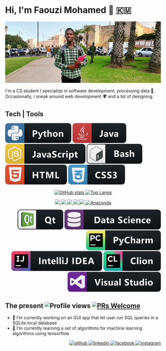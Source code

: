 # Hi, I'm Faouzi Mohamed 👋  :comoros:  
![CS student](https://raw.githubusercontent.com/faouziMohamed/faouzimohamed/master/faouzimohamed-rabat2020.jpg)

I'm a CS student I specialize in software development, processing data :dart:.  Occasionally, i sneak around web development :earth_africa: and a bit of designing.

## Tech | Tools
<!--Some languages-->
<p align="left">
    <a href="https://www.python.org/"><img src="svg/dev/languages/python.svg" alt="Python"></a>
    <a href='https://www.oracle.com/java/'><img src="svg/dev/languages/java.svg" alt="Java"></a>
    <a href="https://www.javascript.com/"><img src="svg/dev/languages/js.svg" alt="JavaScript"></a>
    <a href="https://www.gnu.org/software/bash/"><img src="svg/dev/tools/bash.svg" alt="Qt c++"></a>
    <a href="https://developer.mozilla.org/en-US/docs/Web/HTML"><img src="svg/dev/languages/html.svg" alt="HTML"></a>
    <a href="https://developer.mozilla.org/en-US/docs/Web/CSS"> <img src="svg/dev/languages/css3.svg" alt="CSS3"> </a>
</p>

<!-- Github stats -->
<p align="center">
    <a href="https://github.com/anuraghazra/github-readme-stats">
      <img src="https://github-readme-stats.vercel.app/api?username=faouzimohamed&theme=dark&show_icons=true&&cache_seconds=1900&count_private=true&include_all_commits=true" alt="GitHub stats" height="190" >  
    </a>
    <a href="https://github.com/anuraghazra/github-readme-stats">
      <img src="https://github-readme-stats.vercel.app/api/top-langs/?username=faouzimohamed&theme=dark&layout=compact&langs_count=8" alt="Top Langs" heigth="190">
    </a>
</p>
<!-- Data science tools -->
<p align='center'>
    <a href='https://www.qt.io/qt-for-python'>
        <img src='https://img.shields.io/static/v1?label=&color=253&style=for-the-badge&logo=qt&message=PyQt5%20|%20PySide2' />
    </a>
    <a href='https://www.mysql.com/'>
        <img src="https://img.shields.io/badge/mysql-%2300f.svg?&style=for-the-badge&logo=mysql&logoColor=white"/>
    </a>
    <a href='https://www.oracle.com/database/technologies/appdev/xe.html'>
        <img src ="https://img.shields.io/badge/oracle%20-%23F00000.svg?&style=for-the-badge&logo=oracle&logoColor=white" />
    </a>
    <a href='https://www.tensorflow.org/'>
        <img src="https://img.shields.io/badge/TensorFlow%20-%23FF6F00.svg?&style=for-the-badge&logo=TensorFlow&logoColor=white" /> 
    </a>
    <a href='https://sqlite.org/index.html'>
        <img src ="https://img.shields.io/badge/sqlite-%2307405e.svg?&style=for-the-badge&logo=sqlite&logoColor=white"/>  
    </a>
    <a href='https://www.anaconda.com/'>
        <img src='https://img.shields.io/static/v1?label=&color=darkgreen&style=for-the-badge&logo=anaconda&message=Anaconda' alt='Anaconda'/>
    </a>
</p>

<!--Framworks and IDE--> 
<p align="right">
    <a href="https://www.qt.io/"><img src="svg/dev/frameworks/qt.svg" alt="Qt c++"></a>
    <a href="https://www.datacamp.com/"><img src="svg/dev/misc/datascience.svg" alt="Data Science"></a>
    <a href='https://www.jetbrains.com/pycharm/'><img src="svg/dev/tools/jetbrains_pycharm.svg" alt="Jetbrains' Pycharm"></a>
    <a href="https://www.jetbrains.com/idea/"><img src="svg/dev/tools/jetbrains_intellij.svg" alt="Jetbrains Intellij"></a>
    <a href="https://www.jetbrains.com/clion/"><img src="svg/dev/tools/jetbrains_clion.svg" alt="Jetbrains Clion"></a>
    <a href='https://code.visualstudio.com/'><img src="svg/dev/tools/visualstudio.svg" alt="VSCode"></a>
</p>
  

## The present  <img src="https://gpvc.arturio.dev/faouzimohamed" alt="Profile views"/>  <a href="https://github.com/faouziMohamed/faouzimohamed/"> <img alt="PRs Welcome" src="https://img.shields.io/badge/Pull%20Request-Welcome-00af4f?style=plastic"/> </a>

- 🔭 I’m currently working on an GUI app that let user run SQL queries in a SQLite local database  
- 🌱 I’m currently learning a set of algorithms for machine learning algorithms using tensorflow

<p align="right">
    <a href="https://github.com/faouziMohamed">
        <img src='https://cdn.jsdelivr.net/npm/simple-icons@3.0.1/icons/github.svg' alt='github' height='30'>
    </a>
    <a href="https://www.linkedin.com/in/mohamed-faouzi-faouzoudine-3372281b4/">
        <img src='https://cdn.jsdelivr.net/npm/simple-icons@3.0.1/icons/linkedin.svg' alt='linkedin' height='30'>
    </a>
    <a href="https://www.facebook.com/faouzi.mohamed.97">
        <img src='https://cdn.jsdelivr.net/npm/simple-icons@3.0.1/icons/facebook.svg' alt='facebook' height='30'>
    </a>
    <a href="https://www.instagram.com/______faouzi______/">
        <img src='https://cdn.jsdelivr.net/npm/simple-icons@3.0.1/icons/instagram.svg' alt='instagram' height='30'>
    </a>
</p>
